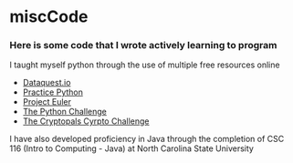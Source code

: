 # miscCode
### Here is some code that I wrote actively learning to program

I taught myself python through the use of multiple free resources online 
* [Dataquest.io](https://app.dataquest.io/)
* [Practice Python](https://www.practicepython.org/)
* [Project Euler](https://projecteuler.net/archives)
* [The Python Challenge](http://www.pythonchallenge.com/)
* [The Cryptopals Cyrpto Challenge](https://cryptopals.com/)

I have also developed proficiency in Java through the completion of CSC 116 (Intro to Computing - Java) at North Carolina State University
